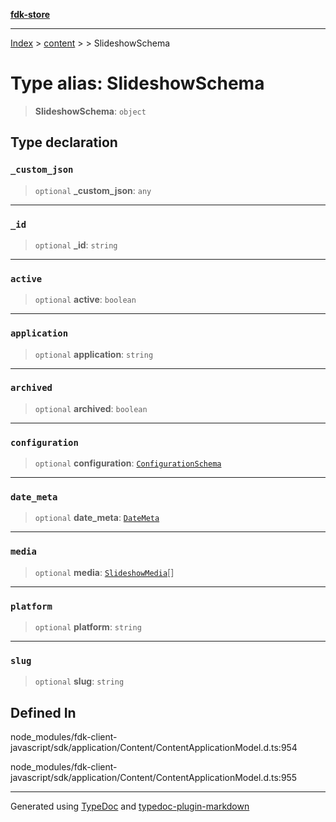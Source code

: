 [**fdk-store**](../../../README.md)
***

[Index](../../../API.md) > [content](../../README.md) > [<internal>](../README.md) > SlideshowSchema

# Type alias: SlideshowSchema

> **SlideshowSchema**: `object`

## Type declaration

### `_custom_json`

> `optional` **\_custom\_json**: `any`

***

### `_id`

> `optional` **\_id**: `string`

***

### `active`

> `optional` **active**: `boolean`

***

### `application`

> `optional` **application**: `string`

***

### `archived`

> `optional` **archived**: `boolean`

***

### `configuration`

> `optional` **configuration**: [`ConfigurationSchema`](type-alias.ConfigurationSchema.md)

***

### `date_meta`

> `optional` **date\_meta**: [`DateMeta`](type-alias.DateMeta.md)

***

### `media`

> `optional` **media**: [`SlideshowMedia`](type-alias.SlideshowMedia.md)[]

***

### `platform`

> `optional` **platform**: `string`

***

### `slug`

> `optional` **slug**: `string`

## Defined In

node\_modules/fdk-client-javascript/sdk/application/Content/ContentApplicationModel.d.ts:954

node\_modules/fdk-client-javascript/sdk/application/Content/ContentApplicationModel.d.ts:955

***
Generated using [TypeDoc](https://typedoc.org/) and [typedoc-plugin-markdown](https://www.npmjs.com/package/typedoc-plugin-markdown)
